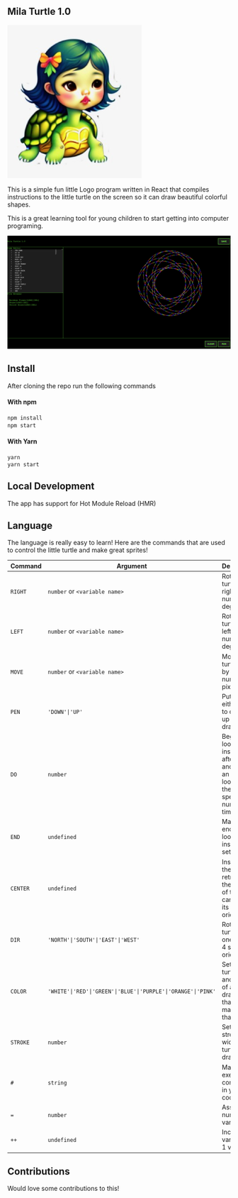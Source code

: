 ## Mila Turtle 1.0

![Mila Turtle 1.0 Logo](./images/logo.jpeg)

This is a simple fun little Logo program written in React that compiles instructions to the little turtle on the screen so it can draw beautiful colorful shapes.

This is a great learning tool for young children to start getting into computer programing.

![Mila Turtle 1.0](./images/mila_turtle.png)

## Install

After cloning the repo run the following commands

#### With npm

```js
npm install
npm start
```

#### With Yarn

```
yarn
yarn start
```

## Local Development

The app has support for Hot Module Reload (HMR)

## Language

The language is really easy to learn! Here are the commands that are used to control the little turtle and make great sprites!

| Command  | Argument                                                      | Description                                                                                                  | Example                 |
| -------- | ------------------------------------------------------------- | ------------------------------------------------------------------------------------------------------------ | ----------------------- |
| `RIGHT`  | `number` or `<variable name>`                                 | Rotate the turtle to the right by a number of degress                                                        | `RIGHT 90` or `RIGHT a` |
| `LEFT`   | `number` or `<variable name>`                                 | Rotate the turtle to the left by a number of degress                                                         | `LEFT 90` or `LEFT a`   |
| `MOVE`   | `number` or `<variable name>`                                 | Move the turtle ahead by a number of pixels                                                                  | `MOVE 100` or `MOVE a`  |
| `PEN`    | `'DOWN'\|'UP'`                                                | Put the pen either down to draw or up to stop drawing                                                        | `PEN DOWN`              |
| `DO`     | `number`                                                      | Begin a loop. Every instruction after a `DO` and before an `END` is looped for the specified number of times | `DO 20`                 |
| `END`    | `undefined`                                                   | Marks the end of the looped instruction set                                                                  | `END`                   |
| `CENTER` | `undefined`                                                   | Instructs the turtle to retrun to the center of the canvas in its current orientation                        | `CENTER`                |
| `DIR`    | `'NORTH'\|'SOUTH'\|'EAST'\|'WEST'`                            | Rotate the turtle to one of the 4 standard orientations                                                      | `DIR NORTH`             |
| `COLOR`  | `'WHITE'\|'RED'\|'GREEN'\|'BLUE'\|'PURPLE'\|'ORANGE'\|'PINK'` | Set the turtle color and color of any drawn lines that are made from that point                              | `COLOR BLUE`            |
| `STROKE` | `number`                                                      | Set the stroke width of the turtle's drawings                                                                | `STROKE 10`             |
| `#`      | `string`                                                      | Make non-executatble comments in your code                                                                   | `# this is a comment`   |
| `=`      | `number`                                                      | Assign a number to a variable                                                                                | `a=2`                   |
| `++`     | `undefined`                                                   | Increment a variable by 1 variable                                                                           | `a++`                   |

## Contributions

Would love some contributions to this!
